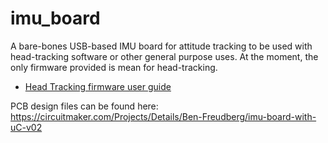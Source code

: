 # imu_board
A bare-bones USB-based IMU board for attitude tracking to be used with head-tracking software or other general purpose uses. At the moment, the only firmware provided is mean for head-tracking.

* [Head Tracking firmware user guide](./docs/head_tracking_firmware_user_guide.md)

PCB design files can be found here: https://circuitmaker.com/Projects/Details/Ben-Freudberg/imu-board-with-uC-v02
